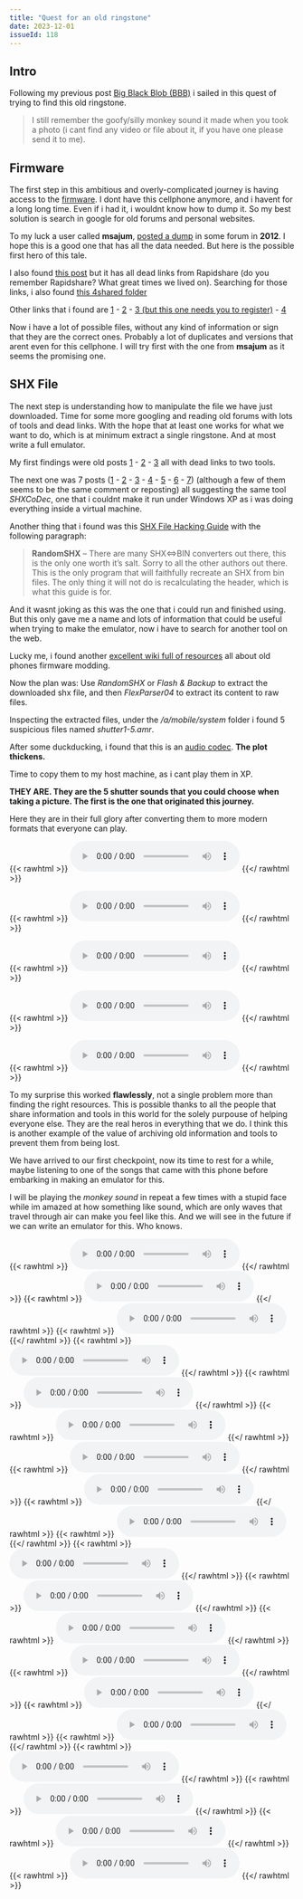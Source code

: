 ```yaml
---
title: "Quest for an old ringstone"
date: 2023-12-01
issueId: 118 
---
```


## Intro
Following my previous post [Big Black Blob (BBB)](/blog/2023-04-06-big-black-blob-bbb/) i sailed in this quest of trying to find this old ringstone.

> I still remember the goofy/silly monkey sound it made when you took a photo (i cant find any video or file about it, if you have one please send it to me).

## Firmware
The first step in this ambitious and overly-complicated journey is having access to the [firmware](https://en.wikipedia.org/wiki/Firmware). I dont have this cellphone anymore, and i havent for a long long time. Even if i had it, i wouldnt know how to dump it. So my best solution is search in google for old forums and personal websites.

To my luck a user called **msajum**, [posted a dump](https://forum.gsmhosting.com/vbb/f477/motorola-v220-firmware-1546902/#post8816106) in some forum in **2012**. I hope this is a good one that has all the data needed. But here is the possible first hero of this tale.

I also found [this post](https://forum.gsmhosting.com/vbb/f166/motorola-shx-sbf-firmwares-here-859277/) but it has all dead links from Rapidshare (do you remember Rapidshare? What great times we lived on). Searching for those links, i also found [this 4shared folder](https://www.4shared.com/minifolder/nQKOPUZL/Firmware_V220.html?woHeader=1)

Other links that i found are [1](https://motohell.com/index.php?topic=290.0) - [2](https://www.4shared.com/rar/rgopqY7I/R364_G_0BD11AR_LP0021_DRM0001_.html?locale=en) -  [3 (but this one needs you to register)](https://service-gsm.net/Motorola/Flash%20files/V220/) -  [4](https://www.4shared.com/minifolder/8sW6Jryu/Firmware_C650.html?woHeader=1) 

Now i have a lot of possible files, without any kind of information or sign that they are the correct ones. Probably a lot of duplicates and versions that arent even for this cellphone. I will try first with the one from **msajum** as it seems the promising one.

## SHX File
The next step is understanding how to manipulate the file we have just downloaded. Time for some more googling and reading old forums with lots of tools and dead links. With the hope that at least one works for what we want to do, which is at minimum extract a single ringstone. And at most write a full emulator.

My first findings were old posts [1](https://forum.gsmhosting.com/vbb/f83/motorola-shx-unsplitter-decryptor-99327/) - [2](https://forum.gsmhosting.com/vbb/f166/unsplit-decrypt-shx-flash-files-99259/) - [3](https://www.howardforums.com/showthread.php/432945-NEW-SHX-Master-The-SHX-lt-gt-BIN-Converter) all with dead links to two tools.

The next one was 7 posts ([1](https://www.howardforums.com/showthread.php/757544-How-to-extract-a-flex-from-a-shx-file) - [2](https://foros.3dgames.com.ar/threads/283041-motorola-desbloqueo-v3-con-bootloader-08-26/page4) - [3](https://motohell.com/index.php?topic=2729.0) - [4](https://www.clangsm.com/forum/index.php?showtopic=65603) - [5](http://www.e398mod.com/content/view/50/28/) - [6](https://falear.foroactivo.com/t509-tutorial-editar-drm-con-shxcodec) - [7](https://blog-moumouza.blogspot.com/2011/11/tutorial-solucion-definitva-para.html)) (although a few of them seems to be the same comment or reposting) all suggesting the same tool *SHXCoDec*, one that i couldnt make it run under Windows XP as i was doing everything inside a virtual machine.

Another thing that i found was this [SHX File Hacking Guide](https://www.laneros.com/attachments/shx-file-hacking-pdf.16288/) with the following paragraph:

> **RandomSHX** – There are many SHX<=>BIN converters out there, this is the only one
worth it’s salt. Sorry to all the other authors out there. This is the only program that will
faithfully recreate an SHX from bin files. The only thing it will not do is recalculating
the header, which is what this guide is for.

And it wasnt joking as this was the one that i could run and finished using. But this only gave me a name and lots of information that could be useful when trying to make the emulator, now i have to search for another tool on the web.

Lucky me, i found another [excellent wiki full of resources](https://lpcwiki.miraheze.org/wiki/Phone_and_firmware_manipulation_guide#Motorola) all about old phones firmware modding. 

Now the plan was: Use *RandomSHX* or *Flash & Backup* to extract the downloaded shx file, and then *FlexParser04* to extract its content to raw files.

Inspecting the extracted files, under the */a/mobile/system* folder i found 5 suspicious files named *shutter1-5.amr*. 

After some duckducking, i found that this is an [audio codec](https://en.wikipedia.org/wiki/Adaptive_Multi-Rate_audio_codec). **The plot thickens.**

Time to copy them to my host machine, as i cant play them in XP.

**THEY ARE. They are the 5 shutter sounds that you could choose when taking a picture. The first is the one that originated this journey.**

Here they are in their full glory after converting them to more modern formats that everyone can play.

{{< rawhtml >}} <audio src="/static/imgs/quest-old-ringstone/shutter1.ogg" controls></audio> {{</ rawhtml >}}

{{< rawhtml >}} <audio src="/static/imgs/quest-old-ringstone/shutter2.ogg" controls></audio> {{</ rawhtml >}}

{{< rawhtml >}} <audio src="/static/imgs/quest-old-ringstone/shutter3.ogg" controls></audio> {{</ rawhtml >}}

{{< rawhtml >}} <audio src="/static/imgs/quest-old-ringstone/shutter4.ogg" controls></audio> {{</ rawhtml >}}

{{< rawhtml >}} <audio src="/static/imgs/quest-old-ringstone/shutter5.ogg" controls></audio> {{</ rawhtml >}}

To my surprise this worked **flawlessly**, not a single problem more than finding the right resources. This is possible thanks to all the people that share information and tools in this world for the solely purpouse of helping everyone else. They are the real heros in everything that we do. I think this is another example of the value of archiving old information and tools to prevent them from being lost.

We have arrived to our first checkpoint, now its time to rest for a while, maybe listening to one of the songs that came with this phone before embarking in making an emulator for this.

I will be playing the *monkey sound* in repeat a few times with a stupid face while im amazed at how something like sound, which are only waves that travel through air can make you feel like this. And we will see in the future if we can write an emulator for this. Who knows.

{{< rawhtml >}} <audio src="/static/imgs/quest-old-ringstone/1.ogg" controls></audio> {{</ rawhtml >}}
{{< rawhtml >}} <audio src="/static/imgs/quest-old-ringstone/2.ogg" controls></audio> {{</ rawhtml >}}
{{< rawhtml >}} <audio src="/static/imgs/quest-old-ringstone/3.ogg" controls></audio> {{</ rawhtml >}}
{{< rawhtml >}} <audio src="/static/imgs/quest-old-ringstone/4.ogg" controls></audio> {{</ rawhtml >}}
{{< rawhtml >}} <audio src="/static/imgs/quest-old-ringstone/5.ogg" controls></audio> {{</ rawhtml >}}
{{< rawhtml >}} <audio src="/static/imgs/quest-old-ringstone/6.ogg" controls></audio> {{</ rawhtml >}}
{{< rawhtml >}} <audio src="/static/imgs/quest-old-ringstone/7.ogg" controls></audio> {{</ rawhtml >}}
{{< rawhtml >}} <audio src="/static/imgs/quest-old-ringstone/8.ogg" controls></audio> {{</ rawhtml >}}
{{< rawhtml >}} <audio src="/static/imgs/quest-old-ringstone/9.ogg" controls></audio> {{</ rawhtml >}}
{{< rawhtml >}} <audio src="/static/imgs/quest-old-ringstone/10.ogg" controls></audio> {{</ rawhtml >}}
{{< rawhtml >}} <audio src="/static/imgs/quest-old-ringstone/11.ogg" controls></audio> {{</ rawhtml >}}
{{< rawhtml >}} <audio src="/static/imgs/quest-old-ringstone/12.ogg" controls></audio> {{</ rawhtml >}}
{{< rawhtml >}} <audio src="/static/imgs/quest-old-ringstone/13.ogg" controls></audio> {{</ rawhtml >}}
{{< rawhtml >}} <audio src="/static/imgs/quest-old-ringstone/14.ogg" controls></audio> {{</ rawhtml >}}
{{< rawhtml >}} <audio src="/static/imgs/quest-old-ringstone/15.ogg" controls></audio> {{</ rawhtml >}}
{{< rawhtml >}} <audio src="/static/imgs/quest-old-ringstone/16.ogg" controls></audio> {{</ rawhtml >}}
{{< rawhtml >}} <audio src="/static/imgs/quest-old-ringstone/17.ogg" controls></audio> {{</ rawhtml >}}
{{< rawhtml >}} <audio src="/static/imgs/quest-old-ringstone/18.ogg" controls></audio> {{</ rawhtml >}}
{{< rawhtml >}} <audio src="/static/imgs/quest-old-ringstone/19.ogg" controls></audio> {{</ rawhtml >}}
